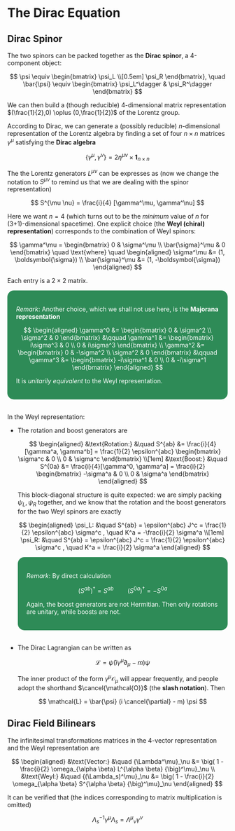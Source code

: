 <style>
    .remark {
        border-radius: 15px;
        padding: 20px;
        background-color: SeaGreen;
        color: White;
    }
</style>

# The Dirac Equation

## Dirac Spinor

The two spinors can be packed together as the **Dirac spinor**, a 4-component object:

$$
\psi \equiv \begin{bmatrix}
    \psi_L \\[0.5em] \psi_R
\end{bmatrix}, \quad
\bar{\psi} \equiv \begin{bmatrix}
    \psi_L^\dagger & \psi_R^\dagger
\end{bmatrix}
$$

We can then build a (though reducible) 4-dimensional matrix representation $(\frac{1}{2},0) \oplus (0,\frac{1}{2})$ of the Lorentz group. 

According to Dirac, we can generate a (possibly reducible) $n$-dimensional representation of the Lorentz algebra by finding a set of four $n \times n$ matrices $\gamma^\mu$ satisfying the **Dirac algebra**

$$
\{\gamma^\mu, \gamma^\nu\} 
= 2\eta^{\mu \nu} \times \mathbf{1}_{n\times n}
$$

The the Lorentz generators $L^{\mu \nu}$ can be expresses as (now we change the notation to $S^{\mu \nu}$ to remind us that we are dealing with the spinor representation)

$$
S^{\mu \nu} = \frac{i}{4} [\gamma^\mu, \gamma^\nu]
$$

Here we want $n = 4$ (which turns out to be the *minimum* value of $n$ for (3+1)-dimensional spacetime). One explicit choice (the **Weyl (chiral) representation**) corresponds to the combination of Weyl spinors:

$$
\gamma^\mu = \begin{bmatrix}
    0 & \sigma^\mu \\
    \bar{\sigma}^\mu & 0
\end{bmatrix} 
\quad \text{where} \quad
\begin{aligned}
    \sigma^\mu &= (1, \boldsymbol{\sigma}) \\
    \bar{\sigma}^\mu &= (1, -\boldsymbol{\sigma})
\end{aligned}
$$

Each entry is a $2 \times 2$ matrix. 

<div class="remark">

*Remark*: Another choice, which we shall not use here, is the **Majorana representation**

$$
\begin{aligned}
    \gamma^0 &= \begin{bmatrix}
        0 & \sigma^2 \\ \sigma^2 & 0
    \end{bmatrix} &\qquad
    \gamma^1 &= \begin{bmatrix}
        i\sigma^3 & 0 \\ 0 & i\sigma^3
    \end{bmatrix}
    \\
    \gamma^2 &= \begin{bmatrix}
        0 & -\sigma^2 \\ \sigma^2 & 0
    \end{bmatrix} &\qquad
    \gamma^3 &= \begin{bmatrix}
        -i\sigma^1 & 0 \\ 0 & -i\sigma^1
    \end{bmatrix}
\end{aligned}
$$

It is *unitarily equivalent* to the Weyl representation. 

</div><br>

In the Weyl representation:

- The rotation and boost generators are

    $$
    \begin{aligned}
        &\text{Rotation:} &\quad
        S^{ab} &= \frac{i}{4}[\gamma^a, \gamma^b]
        = \frac{1}{2} \epsilon^{abc} \begin{bmatrix}
            \sigma^c & 0 \\ 0 & \sigma^c
        \end{bmatrix}
        \\[1em]
        &\text{Boost:} &\quad
        S^{0a} &= \frac{i}{4}[\gamma^0, \gamma^a]
        = \frac{i}{2} \begin{bmatrix}
            -\sigma^a & 0 \\ 0 & \sigma^a
        \end{bmatrix}
    \end{aligned}
    $$

    This block-diagonal structure is quite expected: we are simply packing $\psi_L, \psi_R$ together, and we know that the rotation and the boost generators for the two Weyl spinors are exactly

    $$
    \begin{aligned}
        \psi_L: &\quad
        S^{ab} = \epsilon^{abc} J^c 
        = \frac{1}{2} \epsilon^{abc} \sigma^c , \quad
        K^a = -\frac{i}{2} \sigma^a
        \\[1em]
        \psi_R: &\quad
        S^{ab} = \epsilon^{abc} J^c 
        = \frac{1}{2} \epsilon^{abc} \sigma^c , \quad
        K^a = \frac{i}{2} \sigma^a
    \end{aligned}
    $$

    <div class="remark">

    *Remark*: By direct calculation

    $$
    (S^{ab})^\dagger = S^{ab} \qquad
    (S^{0a})^\dagger = -S^{0a}
    $$

    Again, the boost generators are not Hermitian. Then only rotations are unitary, while boosts are not. 

    </div><br>

- The Dirac Lagrangian can be written as
    
    $$
    \mathcal{L} = \bar{\psi} (i \gamma^\mu \partial_\mu - m) \psi
    $$

    The inner product of the form $\gamma^\mu \mathcal{O}_\mu$ will appear frequently, and people adopt the shorthand $\cancel{\mathcal{O}}$ (the **slash notation**). Then

    $$
    \mathcal{L} = \bar{\psi} (i \cancel{\partial} - m) \psi
    $$

## Dirac Field Bilinears

The infinitesimal transformations matrices in the 4-vector representation and the Weyl representation are

$$
\begin{aligned}
    &\text{Vector:} &\quad
    {\Lambda^\mu}_\nu 
    &= \big(
        1 - \frac{i}{2} \omega_{\alpha \beta} L^{\alpha \beta}
    {\big)^\mu}_\nu
    \\
    &\text{Weyl:} &\quad
    {(\Lambda_s)^\mu}_\nu 
    &= \big(
        1 - \frac{i}{2} \omega_{\alpha \beta} S^{\alpha \beta}
    {\big)^\mu}_\nu
\end{aligned}
$$

It can be verified that (the indices corresponding to matrix multiplication is omitted)

$$
\Lambda_s^{-1} \gamma^\mu \Lambda_s = {\Lambda^\mu}_\nu \gamma^\nu
$$


